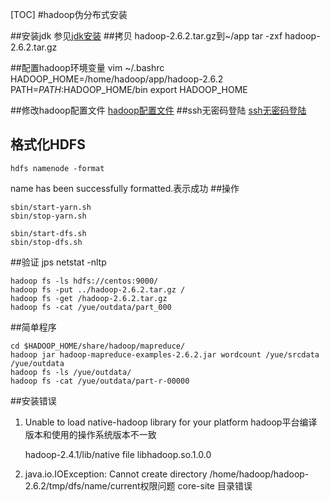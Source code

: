 [TOC]
#hadoop伪分布式安装

##安装jdk
参见[jdk安装](../../03.linux/01.centos/02.java相关配置/01.jdk安装和环境变量配置.md)
##拷贝 hadoop-2.6.2.tar.gz到~/app
tar -zxf hadoop-2.6.2.tar.gz

##配置hadoop环境变量
	vim ~/.bashrc
	HADOOP_HOME=/home/hadoop/app/hadoop-2.6.2
	PATH=$PATH:$HADOOP_HOME/bin
	export HADOOP_HOME

##修改hadoop配置文件
[hadoop配置文件](01.dir/hadoop伪分布式配置文件/hadoop2.6.2)
##ssh无密码登陆
[ssh无密码登陆](../../03.linux/01.centos/01.问题总结/01.centos常见问题汇总.md#ssh无密码登陆) 
## 格式化HDFS
 	hdfs namenode -format

name has been successfully formatted.表示成功
##操作

	sbin/start-yarn.sh
	sbin/stop-yarn.sh

	sbin/start-dfs.sh
	sbin/stop-dfs.sh

##验证
	jps
	netstat -nltp

	hadoop fs -ls hdfs://centos:9000/
	hadoop fs -put ../hadoop-2.6.2.tar.gz /
	hadoop fs -get /hadoop-2.6.2.tar.gz
	hadoop fs -cat /yue/outdata/part_000

##简单程序

	cd $HADOOP_HOME/share/hadoop/mapreduce/
	hadoop jar hadoop-mapreduce-examples-2.6.2.jar wordcount /yue/srcdata /yue/outdata
	hadoop fs -ls /yue/outdata/
	hadoop fs -cat /yue/outdata/part-r-00000

##安装错误

1. Unable to load native-hadoop library for your platform hadoop平台编译版本和使用的操作系统版本不一致

	hadoop-2.4.1/lib/native
	file libhadoop.so.1.0.0

2. java.io.IOException: Cannot create directory /home/hadoop/hadoop-2.6.2/tmp/dfs/name/current权限问题  core-site 目录错误